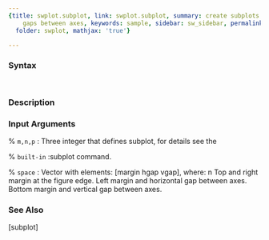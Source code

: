 ```yaml
---
{title: swplot.subplot, link: swplot.subplot, summary: create subplots with variable
    gaps between axes, keywords: sample, sidebar: sw_sidebar, permalink: swplot_subplot.html,
  folder: swplot, mathjax: 'true'}

---
```


### Syntax

` `

### Description

 

### Input Arguments

% `m,n,p`
: Three integer that defines subplot, for details see the

% `built-in`
:subplot command.

% `space`
: Vector with elements: [margin hgap vgap], where:
 n  Top and right margin at the figure edge.
    Left margin and horizontal gap between axes.
    Bottom margin and vertical gap between axes.

### See Also

[subplot]

